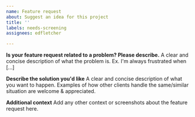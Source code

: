 ```yaml
---
name: Feature request
about: Suggest an idea for this project
title: ''
labels: needs-screening
assignees: edfletcher

---
```


**Is your feature request related to a problem? Please describe.**
A clear and concise description of what the problem is. Ex. I'm always frustrated when [...]

**Describe the solution you'd like**
A clear and concise description of what you want to happen. Examples of how other clients handle the same/similar situation are welcome & appreciated.

**Additional context**
Add any other context or screenshots about the feature request here.
